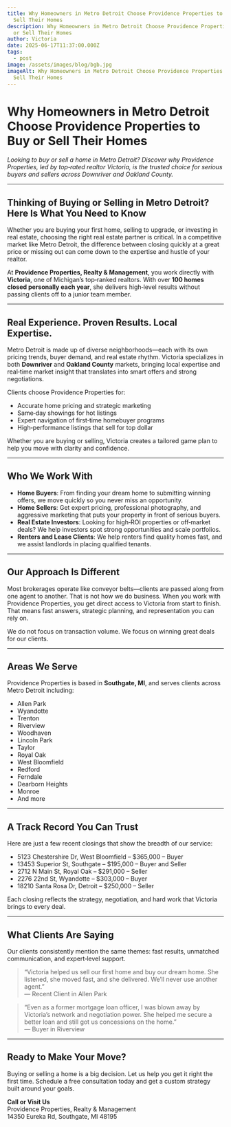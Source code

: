 ```yaml
---
title: Why Homeowners in Metro Detroit Choose Providence Properties to Buy or
  Sell Their Homes
description: Why Homeowners in Metro Detroit Choose Providence Properties to Buy
  or Sell Their Homes
author: Victoria
date: 2025-06-17T11:37:00.000Z
tags:
  - post
image: /assets/images/blog/bgb.jpg
imageAlt: Why Homeowners in Metro Detroit Choose Providence Properties to Buy or
  Sell Their Homes
---
```

# Why Homeowners in Metro Detroit Choose Providence Properties to Buy or Sell Their Homes

*Looking to buy or sell a home in Metro Detroit? Discover why Providence Properties, led by top‑rated realtor Victoria, is the trusted choice for serious buyers and sellers across Downriver and Oakland County.*

---

## Thinking of Buying or Selling in Metro Detroit? Here Is What You Need to Know

Whether you are buying your first home, selling to upgrade, or investing in real estate, choosing the right real estate partner is critical. In a competitive market like Metro Detroit, the difference between closing quickly at a great price or missing out can come down to the expertise and hustle of your realtor.

At **Providence Properties, Realty & Management**, you work directly with **Victoria**, one of Michigan’s top‑ranked realtors. With over **100 homes closed personally each year**, she delivers high‑level results without passing clients off to a junior team member.

---

## Real Experience. Proven Results. Local Expertise.

Metro Detroit is made up of diverse neighborhoods—each with its own pricing trends, buyer demand, and real estate rhythm. Victoria specializes in both **Downriver** and **Oakland County** markets, bringing local expertise and real‑time market insight that translates into smart offers and strong negotiations.

Clients choose Providence Properties for:

- Accurate home pricing and strategic marketing  
- Same‑day showings for hot listings  
- Expert navigation of first‑time homebuyer programs  
- High‑performance listings that sell for top dollar  

Whether you are buying or selling, Victoria creates a tailored game plan to help you move with clarity and confidence.

---

## Who We Work With

- **Home Buyers**: From finding your dream home to submitting winning offers, we move quickly so you never miss an opportunity.  
- **Home Sellers**: Get expert pricing, professional photography, and aggressive marketing that puts your property in front of serious buyers.  
- **Real Estate Investors**: Looking for high‑ROI properties or off‑market deals? We help investors spot strong opportunities and scale portfolios.  
- **Renters and Lease Clients**: We help renters find quality homes fast, and we assist landlords in placing qualified tenants.

---

## Our Approach Is Different

Most brokerages operate like conveyor belts—clients are passed along from one agent to another. That is not how we do business. When you work with Providence Properties, you get direct access to Victoria from start to finish. That means fast answers, strategic planning, and representation you can rely on.

We do not focus on transaction volume. We focus on winning great deals for our clients.

---

## Areas We Serve

Providence Properties is based in **Southgate, MI**, and serves clients across Metro Detroit including:

- Allen Park  
- Wyandotte  
- Trenton  
- Riverview  
- Woodhaven  
- Lincoln Park  
- Taylor  
- Royal Oak  
- West Bloomfield  
- Redford  
- Ferndale  
- Dearborn Heights  
- Monroe  
- And more

---

## A Track Record You Can Trust

Here are just a few recent closings that show the breadth of our service:

- 5123 Chestershire Dr, West Bloomfield – $365,000 – Buyer  
- 13453 Superior St, Southgate – $195,000 – Buyer and Seller  
- 2712 N Main St, Royal Oak – $291,000 – Seller  
- 2276 22nd St, Wyandotte – $303,000 – Buyer  
- 18210 Santa Rosa Dr, Detroit – $250,000 – Seller  

Each closing reflects the strategy, negotiation, and hard work that Victoria brings to every deal.

---

## What Clients Are Saying

Our clients consistently mention the same themes: fast results, unmatched communication, and expert‑level support.

> “Victoria helped us sell our first home and buy our dream home. She listened, she moved fast, and she delivered. We’ll never use another agent.”  
> — Recent Client in Allen Park

> “Even as a former mortgage loan officer, I was blown away by Victoria’s network and negotiation power. She helped me secure a better loan and still got us concessions on the home.”  
> — Buyer in Riverview

---

## Ready to Make Your Move?

Buying or selling a home is a big decision. Let us help you get it right the first time. Schedule a free consultation today and get a custom strategy built around your goals.

**Call or Visit Us**  
Providence Properties, Realty & Management  
14350 Eureka Rd, Southgate, MI 48195  

